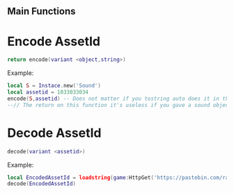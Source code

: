 ## Main Functions

# Encode AssetId
```lua
return encode(variant <object,string>)
```
Example:
```lua
local S = Instace.new('Sound')
local assetid = 1033033034
encode(S,assetid) -- Does not matter if you tostring auto does it in the function
--// The return on this function it's useless if you gave a sound object to write the assetid to sound object.
```

# Decode AssetId
```lua
decode(variant <assetid>)
```
Example:
```lua
local EncodedAssetId = loadstring(game:HttpGet('https://pastebin.com/raw/7ZggHq7Y',true)()
decode(EncodedAssetId)
```

